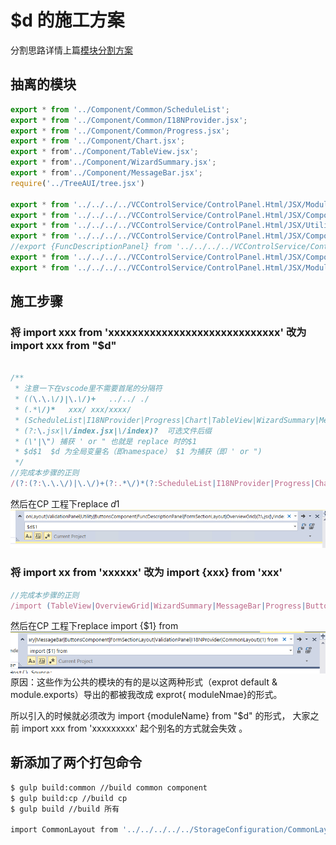 # $d 的施工方案
分割思路详情上篇[模块分割方案](模块分割方案.md)
## 抽离的模块
```javascript
export * from '../Component/Common/ScheduleList';
export * from '../Component/Common/I18NProvider.jsx';
export * from '../Component/Common/Progress.jsx';
export * from '../Component/Chart.jsx';
export * from'../Component/TableView.jsx';
export * from'../Component/WizardSummary.jsx';
export * from'../Component/MessageBar.jsx';
require('../TreeAUI/tree.jsx')

export * from '../../../../VCControlService/ControlPanel.Html/JSX/Module/StorageConfiguration/CommonLayout/CommonLayout.jsx';
export * from '../../../../VCControlService/ControlPanel.Html/JSX/Components/ValidationPanel.jsx';
export * from '../../../../VCControlService/ControlPanel.Html/JSX/Utility/index.jsx';
export * from '../../../../VCControlService/ControlPanel.Html/JSX/Components/ButtonsComponent.jsx';
//export {FuncDescriptionPanel} from '../../../../VCControlService/ControlPanel.Html/JSX/Components/FuncDescriptionPanel.jsx';
export * from '../../../../VCControlService/ControlPanel.Html/JSX/Components/Layouts/FormSectionLayout.jsx';
export * from '../../../../VCControlService/ControlPanel.Html/JSX/Module/StorageConfiguration/CommonLayout/OverviewGrid.jsx';
```
## 施工步骤
### 将 import xxx from 'xxxxxxxxxxxxxxxxxxxxxxxxxxxxx' 改为 import xxx from "$d"
```javascript

/**
 * 注意一下在vscode里不需要首尾的分隔符
 * ((\.\.\/)|\.\/)+   ../../ ./
 * (.*\/)*   xxx/ xxx/xxxx/
 * (ScheduleList|I18NProvider|Progress|Chart|TableView|WizardSummary|MessageBar|CommonLayout|ValidationPanel|Utility|ButtonsComponent|FuncDescriptionPanel|FormSectionLayout|OverviewGrid)  component name
 * (?:\.jsx|\/index.jsx|\/index)?  可选文件后缀
 * (\'|\") 捕获 ' or " 也就是 replace 时的$1
 * $d$1  $d 为全局变量名（即namespace） $1 为捕获（即 ' or ")
 */
//完成本步骤的正则
/(?:(?:\.\.\/)|\.\/)+(?:.*\/)*(?:ScheduleList|I18NProvider|Progress|Chart|TableView|WizardSummary|MessageBar|CommonLayout|ValidationPanel|Utility|ButtonsComponent|FormSectionLayout|OverviewGrid)(?:\.jsx|\/index.jsx|\/index)?(\'|\")/
```
然后在CP 工程下replace $d$1
![](reg1.png)

### 将 import xx from 'xxxxxx' 改为 import {xxx} from 'xxx'
```javascript
//完成本步骤的正则
/import (TableView|OverviewGrid|WizardSummary|MessageBar|Progress|ButtonsComponent|FormSectionLayout|ValidationPanel|I18NProvider|CommonLayout){1} from/
```
然后在CP 工程下replace import {$1} from
![](reg2.png)
原因：这些作为公共的模块的有的是以这两种形式（exprot default & module.exports）导出的都被我改成 exprot{ moduleNmae}的形式。 

所以引入的时候就必须改为 import {moduleName} from "$d" 的形式，
大家之前 import xxx from 'xxxxxxxxx' 起个别名的方式就会失效 。
## 新添加了两个打包命令
```bash
$ gulp build:common //build common component
$ gulp build:cp //build cp
$ gulp build //build 所有

import CommonLayout from '../../../../../StorageConfiguration/CommonLayout/CommonLayout';